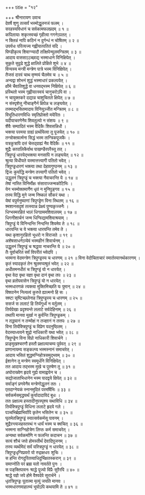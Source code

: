 +++
title = "१२"

+++
श्रीनारायण उवाच  
देवर्षे शृणु तत्सर्वं भस्मोद्धूलनजं फलम् ।  
सरहस्यविधानं च सर्वकामफलप्रदम् ॥ १ ॥  
कपिलायाः शकृत्स्वच्छं गृहीत्वा गगनेऽपतत् ।  
न क्लिन्नं नापि कठिनं न दुर्गन्धं न चोषितम् ॥ २ ॥  
उपर्यधः परित्यज्य गह्णीयात्पतितं यदि ।  
पिण्डीकृत्य शिवाग्न्यादौ तत्क्षिपेन्मूलमन्त्रितम् ॥ ३ ॥  
आदाय वाससाऽऽच्छाद्य भस्माधाने विनिक्षिपेत् ।  
सुकृते सुदृढे शुद्धे क्षालिते प्रोक्षिते शुभे ॥ ४ ॥  
विन्यस्य मन्त्री मन्त्रेण पात्रे भस्म विनिक्षिपेत् ।  
तैजसं दारवं चाथ मृण्मयं चैलमेव च ॥ ५ ॥  
अन्यद्वा शोभनं शुद्धं भस्माधारं प्रकल्पयेत् ।  
क्षौमे चैवातिशुद्धे वा धनवद्भस्म निक्षिपेत् ॥ ६ ॥  
प्रस्थितो भस्म गृह्णीयात्स्वयं चानुचरोऽपि वा ।  
न चायुक्तकरे दद्यान्न चाशुचितले क्षिपेत् ॥ ७ ॥  
न संस्पृशेत्तु नीचाङ्‌गैर्न क्षिपेन्न च लङ्‌घयेत् ।  
तस्माद्भसितमादाय विनियुञ्जीत मन्त्रितम् ॥ ८ ॥  
विभूतिधारणविधिः स्मृतिप्रोक्तो मयेरितः ।  
यदीयाचरणेनैव शिवतुल्यो न संशयः ॥ ९ ॥  
शैवैः सम्पादितं भस्म वैदिकैः शिवसन्निधौ ।  
भक्त्या परमया ग्राह्यं प्रार्थयित्वा तु पूजयेत् ॥ १० ॥  
तन्त्रोक्तवर्त्मना सिद्धं भस्म तान्त्रिकपूजकैः ।  
यत्रकुत्रापि दत्तं चेत्तद्‌ग्राह्यं नैव वैदिकैः ॥ ११ ॥  
शूद्रैः कापालिकैर्वाथ पाखण्डैरपरैस्तु तत् ।  
त्रिपुण्ड्रं धारयेद्भक्त्या मनसापि न लङ्‌घयेत् ॥ १२ ॥  
श्रुत्या विधीयते यस्मात्तत्त्यागी पतितो भवेत् ।  
त्रिपुण्ड्रधारणं भक्त्या तथा देहावगुण्ठनम् ॥ १३ ॥  
द्विजः कुर्याद्धि मन्त्रेण तत्त्यागी पतितो भवेत् ।  
उद्धूलनं त्रिपुण्ड्रं च भक्त्या नैवाचरन्ति ये ॥ १४ ॥  
तेषां नास्ति विनिर्मोक्षः संसाराज्जन्मकोटिभिः ।  
येन भस्मोक्तमार्गेण धृतं न मुनिपुङ्‌गव ॥ १५ ॥  
तस्य विद्धि मुने जन्म निष्कलं सौकरं यथा ।  
येषां वपुर्मनुष्याणां त्रिपुण्ड्रेण विना स्थितम् ॥ १६ ॥  
श्मशानसदृशं तत्स्यान्न प्रेक्ष्यं पुण्यकृज्जनैः ।  
धिग्भस्मरहितं भालं धिग्ग्राममशिवालयम् ॥ १७ ॥  
धिगनीशार्चनं जन्म धिग्विद्यामशिवाश्रयाम् ।  
त्रिपुण्ड्रं ये विनिन्दन्ति निन्दन्ति शिवमेव ते ॥ १८ ॥  
धारयन्ति च ये भक्त्या धारयन्ति तमेव ते ।  
यथा कृशानुरहितो भूधरो न विराजते ॥ १९ ॥  
अशेषसाधनेऽप्येवं भस्महीनं शिवार्चनम् ।  
उद्धूलनं त्रिपुण्ड्रं च श्रद्धया नाचरन्ति ये ॥ २० ॥  
तैः पूर्वाचरितं सर्वं विपरीतं भवेदपि ।  
भस्मना वेदमन्त्रेण त्रिपुण्ड्रस्य च धारणम् ॥ २१ ॥
विना वेदोचिताचारं स्मार्तस्यानर्थकारणम् ।  
कृतं स्यादकृतं तेन श्रुतमप्यश्रुतं भवेत् ॥ २२ ॥  
अधीतमनधीतं च त्रिपुण्ड्रं यो न धारयेत् ।  
वृथा वेदा वृथा यज्ञा वृथा दानं वृथा तपः ॥ २३ ॥  
वृथा व्रतोपवासेन त्रिपुण्ड्रं यो न धारयेत् ।  
भस्मधारणकं त्यक्त्वा मुक्तिमिच्छति यः पुमान् ॥ २४ ॥  
विषपानेन नित्यत्वं कुरुते ह्यात्मनो हि सः ।  
स्रष्टा सृष्टिच्छलेनाह त्रिपुण्ड्रस्य च धारणम् ॥ २५ ॥  
ससर्ज स ललाटं हि तिर्यगूर्ध्वं न वर्तुलम् ।  
तिर्यग्रेखाः प्रदृश्यन्ते ललाटे सर्वदेहिनाम् ॥ २६ ॥  
तथापि मानवा मूर्खा न कुर्वन्ति त्रिपुण्ड्रकम् ।  
न तद्ध्यानं न तन्मोक्षं न तज्ज्ञानं न तत्तपः ॥ २७ ॥  
विना तिर्यक्त्रिपुण्ड्रं च विप्रेण यदनुष्ठितम् ।  
वेदस्याध्ययने शूद्रो नाधिकारी यथा भवेत् ॥ २८ ॥  
त्रिपुण्ड्रेण विना विप्रो नाधिकारी शिवार्चने ।  
प्राङ्‌मुखश्चरणौ हस्तौ प्रक्षाल्याचम्य पूर्ववत् ॥ २९ ॥  
प्राणानायम्य सङ्‌कल्प्य भस्मस्नानं समाचरेत् ।  
आदाय भसितं शुद्धमग्निहोत्रसमुद्भवम् ॥ ३० ॥  
ईशानेन तु मन्त्रेण स्वमूर्धनि विनिक्षिपेत् ।  
तत आदाय तद्भस्म मुखे च पुरुषेण तु ॥ ३१ ॥  
अघोराख्येण हृदये गुह्ये वामाह्वयेन च ।  
सद्योजाताभिधानेन भस्म पादद्वये क्षिपेत् ॥ ३२ ॥  
सर्वाङ्‌गं प्रणवेनैव मन्त्रेणोद्धूलनं ततः ।  
एतदाग्नेयकं स्नानमुदितं परमर्षिभिः ॥ ३३ ॥  
सर्वकर्मसमृद्ध्यर्थं कुर्यादादाविदं बुधः ।  
ततः प्रक्षाल्य हस्तादीनुपस्पृश्य यथाविधि ॥ ३४ ॥  
तिर्यक्त्रिपुण्ड्रं विधिना ललाटे हृदये गले ।  
पञ्चभिर्ब्रह्मभिर्वापि कृतेन भसितेन च ॥ ३५ ॥  
घृतमेतत्त्रिपुण्ड्रं स्यात्सर्वकर्मसु पावनम् ।  
शूद्रैरन्त्यजहस्तस्थं न धार्यं भस्म च क्वचित् ॥ ३६ ॥  
भस्मना साग्निहोत्रेण लिप्तः कर्म समाचरेत् ।  
अन्यथा सर्वकर्माणि न फलन्ति कदाचन ॥ ३७ ॥  
सत्यं शौचं जपो होमस्तीर्थं देवादिपूजनम् ।  
तस्य व्यर्थमिदं सर्वं यस्त्रिपुण्ड्रं न धारयेत् ॥ ३८ ॥  
त्रिपुण्ड्रधृग्विप्रवरो यो रुद्राक्षधरः शुचिः ।  
स हन्ति रोगदुरितव्याधिदुर्भिक्षतस्करान् ॥ ३९ ॥  
समाप्नोति परं ब्रह्म यतो नावर्तते पुनः ।  
स पङ्‌क्तिपावनः श्राद्धे पूज्यो विप्रैः सुरैरपि ॥ ४० ॥  
श्राद्धे यज्ञे जपे होमे वैश्वदेवे सुरार्चने ।  
धृतत्रिपुण्ड्रः पूतात्मा मृत्युं जयति मानवः ।  
भस्मधारणमाहात्म्यं भूयोऽपि कथयामि ते ॥ ४१ ॥
